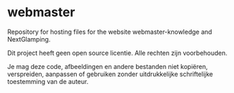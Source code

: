 # webmaster
Repository for hosting files for the website webmaster-knowledge and NextGlamping.

Dit project heeft geen open source licentie. Alle rechten zijn voorbehouden.

Je mag deze code, afbeeldingen en andere bestanden niet kopiëren, verspreiden, aanpassen of gebruiken zonder uitdrukkelijke schriftelijke toestemming van de auteur.
